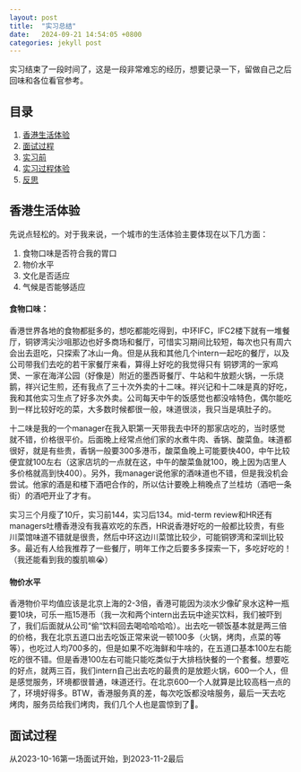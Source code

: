 ```yaml
---
layout: post
title:  "实习总结"
date:   2024-09-21 14:54:05 +0800
categories: jekyll post
---
```

实习结束了一段时间了，这是一段非常难忘的经历，想要记录一下，留做自己之后回味和各位看官参考。
## 目录
1. [香港生活体验](香港生活体验)
2. [面试过程](面试过程)
3. [实习前](实习前)
4. [实习过程体验](实习过程体验)
5. [反思](反思)

## 香港生活体验
先说点轻松的。对于我来说，一个城市的生活体验主要体现在以下几方面：
1. 食物口味是否符合我的胃口
2. 物价水平
3. 文化是否适应
4. 气候是否能够适应

#### 食物口味：
香港世界各地的食物都挺多的，想吃都能吃得到，中环IFC，IFC2楼下就有一堆餐厅，铜锣湾尖沙咀那边也好多商场和餐厅，可惜实习期间比较短，每次也只有周六会出去逛吃，只探索了冰山一角。但是从我和其他几个intern一起吃的餐厅，以及公司带我们去吃的若干家餐厅来看，算得上好吃的我觉得只有 铜锣湾的一家鸡煲、一家在海洋公园（好像是）附近的墨西哥餐厅、牛站和牛放题火锅，一乐烧鹅，祥兴记生煎，还有我点了三十次外卖的十二味。祥兴记和十二味是真的好吃，我和其他实习生点了好多次外卖。公司每天中午的饭感觉也都没啥特色，偶尔能吃到一样比较好吃的菜，大多数时候都很一般，味道很淡，我只当是填肚子的。

十二味是我的一个manager在我入职第一天带我去中环的那家店吃的，当时感觉就不错，价格很平价。后面晚上经常点他们家的水煮牛肉、香锅、酸菜鱼。味道都很好，就是有些贵，香锅一般要300多港币，酸菜鱼晚上可能要快400，中午比较便宜就100左右（这家店坑的一点就在这，中午的酸菜鱼就100，晚上因为店里人多价格就高到快400）。另外，我manager说他家的酒味道也不错，但是我没机会尝试。他家的酒是和楼下酒吧合作的，所以估计要晚上稍晚点了兰桂坊（酒吧一条街）的酒吧开业了才有。

实习三个月瘦了10斤，实习前144，实习后134。mid-term review和HR还有managers吐槽香港没有我喜欢吃的东西，HR说香港好吃的一般都比较贵，有些川菜馆味道不错就是很贵，然后中环这边川菜馆比较少，可能铜锣湾和深圳比较多。最近有人给我推荐了一些餐厅，明年工作之后要多多探索一下，多吃好吃的！（我还能看到我的腹肌嘛😭）

#### 物价水平
香港物价平均值应该是北京上海的2-3倍，香港可能因为淡水少像矿泉水这种一瓶要10块，可乐一瓶15港币（我一次和两个intern出去玩中途买饮料，我们被吓到了，我们后面就从公司“偷“饮料回去喝哈哈哈哈）。出去吃一顿饭基本就是两三倍的价格，我在北京五道口出去吃饭正常来说一顿100多（火锅，烤肉，点菜的等等），也吃过人均700多的，但是如果不吃海鲜和牛啥的，在五道口基本100左右能吃的很不错。但是香港100左右可能只能吃类似于大排档快餐的一个套餐。想要吃的好点，就两三百，我们intern自己出去吃的最贵的是放题火锅，600一个人，但是感觉服务，环境都很普通，味道还行。在北京600一个人就算是比较高档一点的了，环境好得多。BTW，香港服务真的差，每次吃饭都没啥服务，最后一天去吃烤肉，服务员给我们烤肉，我们几个人也是震惊到了🤯。


## 面试过程
从2023-10-16第一场面试开始，到2023-11-2最后